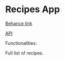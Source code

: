 # Recipes App

[Behance link](https://www.behance.net/gallery/176410731/recipe-app-ui?tracking_source=search_projects|recipe+app+design)

[API](https://www.themealdb.com/api.php)

Functionalities:

Full list of recipes.
